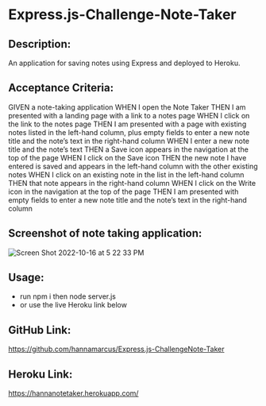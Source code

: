 # Express.js-Challenge-Note-Taker

## Description:
An application for saving notes using Express and deployed to Heroku.

## Acceptance Criteria:
GIVEN a note-taking application
WHEN I open the Note Taker
THEN I am presented with a landing page with a link to a notes page
WHEN I click on the link to the notes page
THEN I am presented with a page with existing notes listed in the left-hand column, plus empty fields to enter a new note title and the note’s text in the right-hand column
WHEN I enter a new note title and the note’s text
THEN a Save icon appears in the navigation at the top of the page
WHEN I click on the Save icon
THEN the new note I have entered is saved and appears in the left-hand column with the other existing notes
WHEN I click on an existing note in the list in the left-hand column
THEN that note appears in the right-hand column
WHEN I click on the Write icon in the navigation at the top of the page
THEN I am presented with empty fields to enter a new note title and the note’s text in the right-hand column

## Screenshot of note taking application:
![Screen Shot 2022-10-16 at 5 22 33 PM](https://user-images.githubusercontent.com/106893601/196068256-88ae9c9a-e915-4c55-9d90-1a32fe0af813.png)

## Usage:
* run npm i then node server.js
* or use the live Heroku link below

## GitHub Link: 
https://github.com/hannamarcus/Express.js-ChallengeNote-Taker

## Heroku Link: 
https://hannanotetaker.herokuapp.com/
